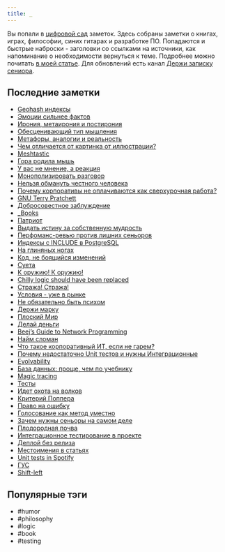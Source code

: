 ```yaml
---
title: _
---
```


Вы попали в [цифровой сад](https://maggieappleton.com/garden-history) заметок. Здесь собраны заметки о книгах, играх, философии, синих гитарах и разработке ПО. Попадаются и быстрые наброски - заголовки со ссылками на источники, как напоминание о необходимости вернуться к теме. Подробнее можно почитать [в моей статье](https://habr.com/ru/articles/839762/). Для обновлений есть канал [Держи записку сениора](https://t.me/duckumentz.).

## Последние заметки
- [Geohash индексы](2025-09/Geohash-индексы.md)
- [Эмоции сильнее фактов](2025-09/Эмоции-сильнее-фактов.md)
- [Ирония, метаирония и постирония](2025-09/Ирония,-метаирония-и-постирония.md)
- [Обесценивающий тип мышления](2025-09/Обесценивающий-тип-мышления.md)
- [Метафоры, аналогии и реальность](2025-09/Метафоры,-аналогии-и-реальность.md)
- [Чем отличается от картинка от иллюстрации?](2025-09/Чем-отличается-от-картинка-от-иллюстрации?.md)
- [Meshtastic](2025-09/Meshtastic.md)
- [Гора родила мышь](2025-09/Гора-родила-мышь.md)
- [У вас не мнение, а реакция](2025-09/У-вас-не-мнение,-а-реакция.md)
- [Монополизировать разговор](2025-09/Монополизировать-разговор.md)
- [Нельзя обмануть честного человека](2025-09/Нельзя-обмануть-честного-человека.md)
- [Почему корпоративы не оплачиваются как сверхурочная работа?](2025-09/Почему-корпоративы-не-оплачиваются-как-сверхурочная-работа?.md)
- [GNU Terry Pratchett](2025-09/GNU-Terry-Pratchett.md)
- [Добросовестное заблуждение](2025-09/Добросовестное-заблуждение.md)
- [_Books](_Books.md)
- [Патриот](2025-09/Патриот.md)
- [Выдать истину за собственную мудрость](2025-09/Выдать-истину-за-собственную-мудрость.md)
- [Перфоманс-ревью против лишних сеньоров](2025-09/Перфоманс-ревью-против-лишних-сеньоров.md)
- [Индексы с INCLUDE в PostgreSQL](2025-09/Индексы-с-INCLUDE-в-PostgreSQL.md)
- [На глиняных ногах](2025-09/На-глиняных-ногах.md)
- [Код, не боящийся изменений](2025/2025-08/Код,-не-боящийся-изменений.md)
- [Суета](2023/2023-09/Суета.md)
- [К оружию! К оружию!](2025-09/К-оружию!-К-оружию!.md)
- [Chilly logic should have been replaced](2025-09/Chilly-logic-should-have-been-replaced.md)
- [Стража! Стража!](2025/2025-08/Стража!-Стража!.md)
- [Условия - уже в рынке](2025/2025-08/Условия---уже-в-рынке.md)
- [Не обязательно быть психом](2025/2025-08/Не-обязательно-быть-психом.md)
- [Держи марку](2025/2025-08/Держи-марку.md)
- [Плоский Мир](2025/2025-08/Плоский-Мир.md)
- [Делай деньги](2025/2025-08/Делай-деньги.md)
- [Beej’s Guide to Network Programming](2025/2025-08/Beej’s-Guide-to-Network-Programming.md)
- [Найм сломан](2025/2025-08/Найм-сломан.md)
- [Что такое корпоративный ИТ, если не гарем?](2025/2025-08/Что-такое-корпоративный-ИТ,-если-не-гарем?.md)
- [Почему недостаточно Unit тестов и нужны Интеграционные](2025/2025-08/Почему-недостаточно-Unit-тестов-и-нужны-Интеграционные.md)
- [Evolvability](2024/2024-08/Evolvability.md)
- [База данных: проще, чем по учебнику](2025/2025-08/База-данных:-проще,-чем-по-учебнику.md)
- [Magic tracing](2025/2025-08/Magic-tracing.md)
- [Тесты](2025/2025-08/Тесты.md)
- [Идет охота на волков](2025/2025-08/Идет-охота-на-волков.md)
- [Критерий Поппера](2025/2025-08/Критерий-Поппера.md)
- [Право на ошибку](2025/2025-08/Право-на-ошибку.md)
- [Голосование как метод уместно](2025/2025-08/Голосование-как-метод-уместно.md)
- [Зачем нужны сеньоры на самом деле](2025/2025-08/Зачем-нужны-сеньоры-на-самом-деле.md)
- [Плодородная почва](2025/2025-08/Плодородная-почва.md)
- [Интеграционное тестирование в проекте](2025/2025-03/Интеграционное-тестирование-в-проекте.md)
- [Деплой без релиза](2025/2025-07/Деплой-без-релиза.md)
- [Местоимения в статьях](2025/2025-07/Местоимения-в-статьях.md)
- [Unit tests in Spotify](2025/2025-07/Unit-tests-in-Spotify.md)
- [ГУС](2025/2025-07/ГУС.md)
- [Shift-left](2025/2025-07/Shift-left.md)


## Популярные тэги
- #humor
- #philosophy
- #logic
- #book
- #testing

